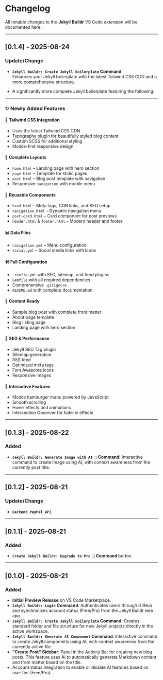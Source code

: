 # Changelog

All notable changes to the **Jekyll Buildr** VS Code extension will be documented here.

---

## [0.1.4] - 2025-08-24

### Update/Change

- **`Jekyll Buildr: Create Jekyll Boilerplate` Command**  
  Enhances your Jekyll boilerplate with the latest Tailwind CSS CDN and a more comprehensive structure.

- A significantly more complete Jekyll boilerplate featuring the following:

---

### ✨ Newly Added Features

#### 🎨 Tailwind CSS Integration
- Uses the latest Tailwind CSS CDN  
- Typography plugin for beautifully styled blog content  
- Custom SCSS for additional styling  
- Mobile-first responsive design  

#### 📱 Complete Layouts
- `home.html` – Landing page with hero section  
- `page.html` – Template for static pages  
- `post.html` – Blog post template with navigation  
- Responsive `navigation` with mobile menu  

#### 🔧 Reusable Components
- `head.html` – Meta tags, CDN links, and SEO setup  
- `navigation.html` – Dynamic navigation menu  
- `post-card.html` – Card component for post previews  
- `header.html` & `footer.html` – Modern header and footer  

#### 📊 Data Files
- `navigation.yml` – Menu configuration  
- `social.yml` – Social media links with icons  

#### 🛠 Full Configuration
- `_config.yml` with SEO, sitemap, and feed plugins  
- `Gemfile` with all required dependencies  
- Comprehensive `.gitignore`  
- `README.md` with complete documentation  

#### 📝 Content Ready
- Sample blog post with complete front matter  
- About page template  
- Blog listing page  
- Landing page with hero section  

#### 🎯 SEO & Performance
- Jekyll SEO Tag plugin  
- Sitemap generation  
- RSS feed  
- Optimized meta tags  
- Font Awesome icons  
- Responsive images  

#### 📱 Interactive Features
- Mobile hamburger menu powered by JavaScript  
- Smooth scrolling  
- Hover effects and animations  
- Intersection Observer for fade-in effects  

---

## [0.1.3] - 2025-08-22

### Added

* **`Jekyll Buildr: Generate Image with AI 👑` Command**: Interactive command to create Image using AI, with context awareness from the currently post title.
---

## [0.1.2] - 2025-08-21

### Update/Change

* **`Backend PayPal API`**
---

## [0.1.1] - 2025-08-21

### Added

* **`Create Jekyll Buildr: Upgrade to Pro 👑` Command** button.
---

## [0.1.0] - 2025-08-21

### Added

* **Initial Preview Release** on VS Code Marketplace.
* **`Jekyll Buildr: Login` Command**: Authenticates users through GitHub and synchronizes account status (Free/Pro) from the Jekyll Buildr web app.
* **`Jekyll Buildr: Create Jekyll Boilerplate` Command**: Creates standard folder and file structure for new Jekyll projects directly in the active workspace.
* **`Jekyll Buildr: Generate AI Component` Command**: Interactive command to create Jekyll components using AI, with context awareness from the currently active file.
* **"Create Post" Sidebar**: Panel in the Activity Bar for creating new blog posts. This feature uses AI to automatically generate Markdown content and front matter based on the title.
* Account status integration to enable or disable AI features based on user tier (Free/Pro).
